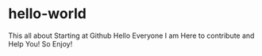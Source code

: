 # hello-world
This all about Starting at Github
Hello Everyone
I am Here to contribute and Help You!
So Enjoy!
